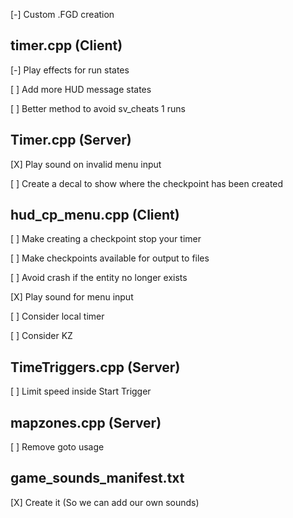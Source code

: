 [-] Custom .FGD creation
 
 
## timer.cpp (Client) 
[-] Play effects for run states

[ ] Add more HUD message states

[ ] Better method to avoid sv_cheats 1 runs


## Timer.cpp (Server)
[X] Play sound on invalid menu input

[ ] Create a decal to show where the checkpoint has been created


## hud_cp_menu.cpp (Client) 
[ ] Make creating a checkpoint stop your timer

[ ] Make checkpoints available for output to files

[ ] Avoid crash if the entity no longer exists

[X] Play sound for menu input

[ ] Consider local timer

[ ] Consider KZ


## TimeTriggers.cpp (Server)
[ ] Limit speed inside Start Trigger


## mapzones.cpp (Server)
[ ] Remove goto usage


## game_sounds_manifest.txt 
[X] Create it (So we can add our own sounds)